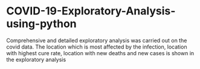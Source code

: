 # COVID-19-Exploratory-Analysis-using-python
Comprehensive and detailed exploratory analysis was carried out on the covid data. The location which is most affected by the infection, location with highest cure rate, location with new deaths and new cases is shown in the exploratory analysis

